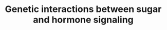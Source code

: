 ---
annotations:
- id: PW:0000553
  parent: regulatory pathway
  type: Pathway Ontology
  value: glucose homeostasis pathway
authors:
- AARandCo
- Khanspers
- Mkutmon
- Eweitz
- Egonw
description: The pathway initiated by GLC activates the AtHXK1/GIN2 complex and can
  also interact with a AtHXK1 independent pathway. The AtHXK1/GIN2 complex functions
  to activate ABA2/ABA3 protein complex, also regulated by stress, to catalyze production
  of abscisic acid, a compound that both directly and indirectly promotes seed development,
  but inhibits germination, cotyledon greening, expansion, shoot development, and
  flowering (plant development). The AtHXK1/GIN2 complex also activates auxin to inhibit
  the plant development processes and represses cytokinin as well as the ethylene
  signaling pathway to stop promotion of plant growth. This pathway is based on figure
  5 from Rolland et al and figure 3 from Ramon et al.
last-edited: 2021-05-19
organisms:
- Arabidopsis thaliana
redirect_from:
- /index.php/Pathway:WP3661
- /instance/WP3661
- /instance/WP3661_r123241
revision: r123241
schema-jsonld:
- '@context': https://schema.org/
  '@id': https://wikipathways.github.io/pathways/WP3661.html
  '@type': Dataset
  creator:
    '@type': Organization
    name: WikiPathways
  description: The pathway initiated by GLC activates the AtHXK1/GIN2 complex and
    can also interact with a AtHXK1 independent pathway. The AtHXK1/GIN2 complex functions
    to activate ABA2/ABA3 protein complex, also regulated by stress, to catalyze production
    of abscisic acid, a compound that both directly and indirectly promotes seed development,
    but inhibits germination, cotyledon greening, expansion, shoot development, and
    flowering (plant development). The AtHXK1/GIN2 complex also activates auxin to
    inhibit the plant development processes and represses cytokinin as well as the
    ethylene signaling pathway to stop promotion of plant growth. This pathway is
    based on figure 5 from Rolland et al and figure 3 from Ramon et al.
  keywords:
  - AAO3
  - ABA1
  - ABA2
  - ABA3
  - ABF2
  - ABF3
  - ABF4
  - ABI1
  - ABI2
  - ABI3
  - ABI4
  - ABI5
  - Abscisic acid
  - Auxin
  - Cytokinin
  - EIN2
  - EIN3
  - EIN5/7
  - ETO1
  - ETR1
  - Ethylene
  - GIN2 / HXK1
  - GIN4 / CTR1
  - GIN6 / ABI4
  - Glucose
  - MKK9
  - MPK3
  - MPK6
  license: CC0
  name: Genetic interactions between sugar and hormone signaling
seo: CreativeWork
title: Genetic interactions between sugar and hormone signaling
wpid: WP3661
---